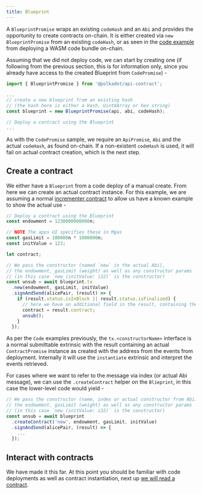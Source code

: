 ```yaml
---
title: Blueprint
---
```


A `BlueprintPromise` wraps an existing `codeHash` and an `Abi` and provides the opportunity to create contracts on-chain. It is either created via `new BlueprintPromise` from an existing `codeHash`, or as seen in the [code example](code.md) from deploying a WASM code bundle on-chain.

Assuming that we did not deploy code, we can start by creating one (if following from the previous section, this is for information only, since you already have access to the created Blueprint from `CodePromise`) -

```javascript
import { BlueprintPromise } from '@polkadot/api-contract';

...
// create a new blueprint from an existing hash
// (the hash here is either a Hash, Uint8Array or hex string)
const blueprint = new BlueprintPromise(api, abi, codeHash);

// Deploy a contract using the Blueprint
...
```

As with the `CodePromise` sample, we require an `ApiPromise`, `Abi` and the actual `codeHash`, as found on-chain. If a non-existent `codeHash` is used, it will fail on actual contract creation, which is the next step.


## Create a contract

We either have a `Blueprint` from a code deploy of a manual create. From here we can create an actual contract instance. For this example, we are assuming a normal [incrementer contract](https://github.com/paritytech/ink/tree/master/examples/incrementer) to allow us have a known example to show the actual use -

```javascript
// Deploy a contract using the Blueprint
const endowment = 1230000000000n;

// NOTE The apps UI specifies these in Mgas
const gasLimit = 100000n * 1000000n;
const initValue = 123;

let contract;

// We pass the constructor (named `new` in the actual Abi),
// the endowment, gasLimit (weight) as well as any constructor params
// (in this case `new (initValue: i32)` is the constructor)
const unsub = await blueprint.tx
  .new(endowment, gasLimit, initValue)
  .signAndSend(alicePair, (result) => {
    if (result.status.isInBlock || result.status.isFinalized) {
      // here we have an additional field in the result, containing the contract
      contract = result.contract;
      unsub();
    }
  });
```

As per the `Code` examples previously, the `tx.<constructorName>` interface is a normal submittable extrinsic with the result containing an actual `ContractPromise` instance as created with the address from the events from deployment. Internally it will use the `instantiate` extrinsic and interpret the events retrieved.

For cases where we want to refer to the message via index (or actual Abi message), we can use the `.createContract` helper on the `Blieprint`, in this case the lower-level code would yield -

```javascript
// We pass the constructor (name, index or actual constructor from Abi),
// the endowment, gasLimit (weight) as well as any constructor params
// (in this case `new (initValue: i32)` is the constructor)
const unsub = await blueprint
  .createContract('new', endowment, gasLimit, initValue)
  .signAndSend(alicePair, (result) => {
    ...
  });
```

## Interact with contracts

We have made it this far. At this point you should be familiar with code deployments as well as contract instantiation, next up [we will read a contract](contract.read.md).
